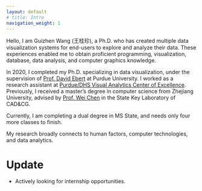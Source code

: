 ```yaml
---
layout: default
# title: Intro
navigation_weight: 1
---
```


Hello, I am Guizhen Wang (王桂珍), a Ph.D. who has created multiple data visualization systems for end-users to explore and analyze their data.
These experiences enabled me to obtain proficient programming, visualization, database, data analysis, and computer graphics knowledge.

In 2020, I completed my Ph.D. specializing in data visualization, under the supervision of [Prof. David Ebert](https://engineering.purdue.edu/~ebertd/) at Purdue University. I worked as a research assistant at [Purdue/DHS Visual Analytics Center of Excellence](https://www.purdue.edu/discoverypark/vaccine/).  
Previously, I received a master’s degree in computer science from Zhejiang University, advised by [Prof. Wei Chen](http://www.cad.zju.edu.cn/home/chenwei/) in the State Key Laboratory of CAD&CG.

Currently, I am completing a dual degree in MS State, and needs only four more classes to finish. 

My research broadly connects to human factors, computer technologies, and data analytics. 

# Update
* Actively looking for internship opportunities.
